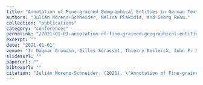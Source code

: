 ```yaml
---
title: "Annotation of Fine-grained Geographical Entities in German Texts."
authors: "Julián Moreno-Schneider, Melina Plakidis, and Georg Rehm."
collection: "publications"
category: "conferences"
permalink: "/2021-01-01-annotation-of-fine-grained-geographical-entities-in-german-texts"
excerpt: ""
date: "2021-01-01"
venue: "In Dagmar Gromann, Gilles Sérasset, Thierry Declerck, John P. McCrae, Jorge Gracia, Julia Bosque-Gil, Fernando Bobillo, and Barbara Heinisch, editors, Proceedings of the 3rd Conference on Language, Data and Knowledge (LDK 2021), volume 93 of Open Access Series in Informatics (OASIcs), pages 11:1-11:8, Dagstuhl, Germany, 9 2021. Schloss Dagstuhl - Leibniz-Zentrum für Informatik."
slidesurl: ""
paperurl: ""
bibtexurl: ""
citation: "Julián Moreno-Schneider. (2021). \"Annotation of Fine-grained Geographical Entities in German Texts..\" *In Dagmar Gromann, Gilles Sérasset, Thierry Declerck, John P. McCrae, Jorge Gracia, Julia Bosque-Gil, Fernando Bobillo, and Barbara Heinisch, editors, Proceedings of the 3rd Conference on Language, Data and Knowledge (LDK 2021), volume 93 of Open Access Series in Informatics (OASIcs), pages 11:1-11:8, Dagstuhl, Germany, 9 2021. Schloss Dagstuhl - Leibniz-Zentrum für Informatik.*."
---
```


